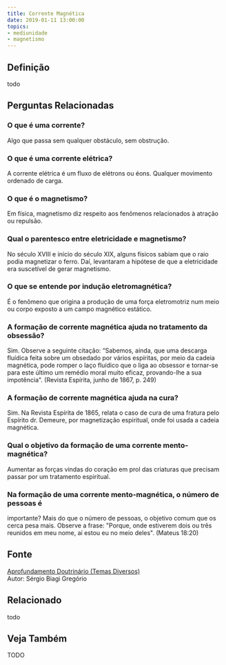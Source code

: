 ```yaml
---
title: Corrente Magnética
date: 2019-01-11 13:00:00
topics: 
- mediunidade
- magnetismo
---
```


## Definição
todo

## Perguntas Relacionadas

### O que é uma corrente?
Algo que passa sem qualquer obstáculo, sem obstrução.

### O que é uma corrente elétrica?
A corrente elétrica é um fluxo de elétrons ou éons. Qualquer movimento
ordenado de carga.

### O que é o magnetismo?
Em física, magnetismo diz respeito aos fenômenos relacionados à atração
ou repulsão.

### Qual o parentesco entre eletricidade e magnetismo?
No século XVIII e início do século XIX, alguns físicos sabiam que o raio
podia magnetizar o ferro. Daí, levantaram a hipótese de que a
eletricidade era suscetível de gerar magnetismo.

### O que se entende por indução eletromagnética?
É o fenômeno que origina a produção de uma força eletromotriz num meio
ou corpo exposto a um campo magnético estático.

### A formação de corrente magnética ajuda no tratamento da obsessão?
Sim. Observe a seguinte citação: “Sabemos, ainda, que uma descarga
fluídica feita sobre um obsedado por vários espíritas, por meio da
cadeia magnética, pode romper o laço fluídico que o liga ao obsessor e
tornar-se para este último um remédio moral muito eficaz, provando-lhe a
sua impotência". (Revista Espírita, junho de 1867, p. 249)

### A formação de corrente magnética ajuda na cura?
Sim. Na Revista Espírita de 1865, relata o caso de cura de uma fratura
pelo Espírito dr. Demeure, por magnetização espiritual, onde foi usada a
cadeia magnética.

### Qual o objetivo da formação de uma corrente mento-magnética?
Aumentar as forças vindas do coração em prol das criaturas que precisam
passar por um tratamento espiritual.

### Na formação de uma corrente mento-magnética, o número de pessoas é
importante?
Mais do que o número de pessoas, o objetivo comum que os cerca pesa
mais. Observe a frase: "Porque, onde estiverem dois ou três reunidos em
meu nome, aí estou eu no meio deles". (Mateus 18:20)


## Fonte
[Aprofundamento Doutrinário (Temas Diversos)](https://sites.google.com/view/aprofundamentodoutrinario/correntes-mento-magnéticas)  
Autor: Sérgio Biagi Gregório



## Relacionado
todo

## Veja Também
TODO


